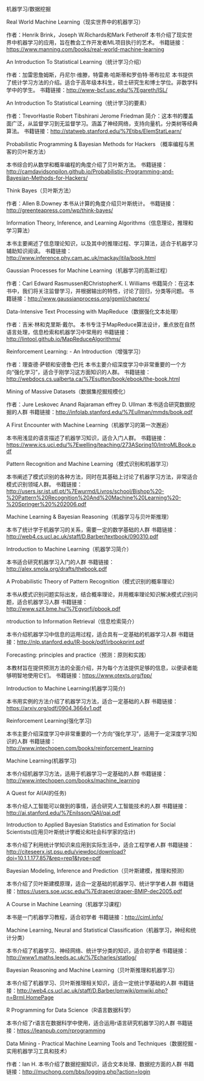 机器学习/数据挖掘

Real World Machine Learning（现实世界中的机器学习）


作者：Henrik Brink，Joseph W.Richards和Mark Fetherolf
本书介绍了现实世界中机器学习的应用，旨在教会工作开发者ML项目执行的艺术。
书籍链接：https://www.manning.com/books/real-world-machine-learning


An Introduction To Statistical Learning（统计学习介绍）


作者：加雷思詹姆斯，丹尼尔·维滕，特雷弗·哈斯蒂和罗伯特·蒂布拉尼
本书提供了统计学习方法的介绍。适合于高年级本科生，硕士研究生和博士学位。非数学科学中的学生。
书籍链接：http://www-bcf.usc.edu/%7Egareth/ISL/

An Introduction To Statistical Learning（统计学习的要素）


作者：TrevorHastie   Robert Tibshirani    Jerome Friedman
简介：这本书的覆盖面广泛，从监督学习到无监督学习。涵盖了神经网络，支持向量机，分类树等经典算法。
书籍链接：http://statweb.stanford.edu/%7Etibs/ElemStatLearn/

Probabilistic Programming & Bayesian Methods for Hackers （概率编程与黑客的贝叶斯方法）


本书综合的从数学和概率编程的角度介绍了贝叶斯方法。
书籍链接：http://camdavidsonpilon.github.io/Probabilistic-Programming-and-Bayesian-Methods-for-Hackers/

Think Bayes（贝叶斯方法）


作者：Allen B.Downey
本书从计算的角度介绍贝叶斯统计。
书籍链接：http://greenteapress.com/wp/think-bayes/

Information Theory, Inference, and Learning Algorithms（信息理论，推理和学习算法）



本书主要阐述了信息理论知识，以及其中的推理过程、学习算法，适合于机器学习辅助知识阅读。
书籍链接：http://www.inference.phy.cam.ac.uk/mackay/itila/book.html 

Gaussian Processes for Machine Learning（机器学习的高斯过程）



作者：Carl Edward Rasmussen和ChristopherK. I. Williams
书籍简介：在这本书中，我们将关注监督学习，并根据输出的特性，讨论了回归，分类等问题。
书籍链接：http://www.gaussianprocess.org/gpml/chapters/

Data-Intensive Text Processing with MapReduce（数据强化文本处理）



作者：吉米·林和克里斯·戴尔。
本书专注于MapReduce算法设计，重点放在自然语言处理，信息检索和机器学习中常用的
书籍链接：http://lintool.github.io/MapReduceAlgorithms/

Reinforcement Learning: - An Introduction（增强学习）    



作者：理查德·萨顿和安德鲁·巴托
本书主要介绍深度学习中非常重要的一个方向“强化学习”，适合于刚学习这方面知识的人群。
书籍链接：http://webdocs.cs.ualberta.ca/%7Esutton/book/ebook/the-book.html

Mining of Massive Datasets（数据集挖掘规模化）


作者：Jure Leskovec    Anand Rajaraman   effrey D. Ullman
本书适合研究数据挖掘的人群
书籍链接：http://infolab.stanford.edu/%7Eullman/mmds/book.pdf
 
A First Encounter with Machine Learning（机器学习的第一次邂逅）



本书用浅显的语言描述了机器学习知识，适合入门人群。
书籍链接：https://www.ics.uci.edu/%7Ewelling/teaching/273ASpring10/IntroMLBook.pdf


Pattern Recognition and Machine Learning（模式识别和机器学习）



本书阐述了模式识别的各种方法，同时在其基础上讨论了机器学习方法，非常适合模式识别领域人群。
书籍链接：http://users.isr.ist.utl.pt/%7Ewurmd/Livros/school/Bishop%20-%20Pattern%20Recognition%20And%20Machine%20Learning%20-%20Springer%20%202006.pdf
 
Machine Learning & Bayesian Reasoning（机器学习与贝叶斯推理）


本书了统计学于机器学习的关系，需要一定的数学基础的人群
书籍链接：http://web4.cs.ucl.ac.uk/staff/D.Barber/textbook/090310.pdf

Introduction to Machine Learning（机器学习简介）



本书适合研究机器学习入门的人群
书籍链接：http://alex.smola.org/drafts/thebook.pdf
 
A Probabilistic Theory of Pattern Recognition（模式识别的概率理论）



本书从模式识别问题实际出发，结合概率理论，并用概率理论知识解决模式识别问题，适合机器学习人群
书籍链接：http://www.szit.bme.hu/%7Egyorfi/pbook.pdf

ntroduction to Information Retrieval（信息检索简介）



本书介绍机器学习中信息的运用过程，适合具有一定基础的机器学习人群
书籍链接：http://nlp.stanford.edu/IR-book/pdf/irbookprint.pdf

Forecasting: principles and practice（预测：原则和实践）



本教材旨在提供预测方法的全面介绍，并为每个方法提供足够的信息，以便读者能够明智地使用它们。
书籍链接：https://www.otexts.org/fpp/

Introduction to Machine Learning(机器学习简介)



本书用实例的方法介绍了机器学习方法，适合一定基础的人群
书籍链接：https://arxiv.org/pdf/0904.3664v1.pdf

Reinforcement Learning(强化学习)



本书主要介绍深度学习中非常重要的一个方向“强化学习”，适用于一定深度学习知识的人群
书籍链接：http://www.intechopen.com/books/reinforcement_learning

Machine Learning(机器学习)



本书介绍机器学习方法，适用于机器学习一定基础的人群
书籍链接： http://www.intechopen.com/books/machine_learning

A Quest for AI(AI的任务)


本书介绍人工智能可以做到的事情，适合研究人工智能技术的人群
书籍链接：http://ai.stanford.edu/%7Enilsson/QAI/qai.pdf

Introduction to Applied Bayesian Statistics and Estimation for Social Scientists(应用贝叶斯统计学概论和社会科学家的估计)



本书介绍了利用统计学知识来应用到实际生活中，适合工程学者人群
书籍链接：http://citeseerx.ist.psu.edu/viewdoc/download?doi=10.1.1.177.857&rep=rep1&type=pdf
 
Bayesian Modeling, Inference and Prediction（贝叶斯建模，推理和预测）



本书介绍了贝叶斯建模原理，适合一定基础的机器学习、统计学学者人群
书籍链接：https://users.soe.ucsc.edu/%7Edraper/draper-BMIP-dec2005.pdf

A Course in Machine Learning（机器学习课程）



本书是一门机器学习教程，适合初学者
书籍链接：http://ciml.info/

Machine Learning, Neural and Statistical Classification（机器学习，神经和统计分类）



本书介绍了机器学习、神经网络、统计学分类的知识，适合初学者
书籍链接：http://www1.maths.leeds.ac.uk/%7Echarles/statlog/

Bayesian Reasoning and Machine Learning（贝叶斯推理和机器学习）



本书介绍了机器学习、贝叶斯推理相关知识，适合一定统计学基础的人群
书籍链接：http://web4.cs.ucl.ac.uk/staff/D.Barber/pmwiki/pmwiki.php?n=Brml.HomePage

R Programming for Data Science（R语言数据科学）


本书介绍了r语言在数据科学中使用，适合运用r语言研究机器学习的人群
书籍链接：https://leanpub.com/rprogramming

Data Mining - Practical Machine Learning Tools and Techniques（数据挖掘 - 实用机器学习工具和技术）



作者：Ian H.
本书介绍了数据挖掘知识，适合文本处理、数据挖方面的人群
书籍链接：http://muchong.com/bbs/logging.php?action=login